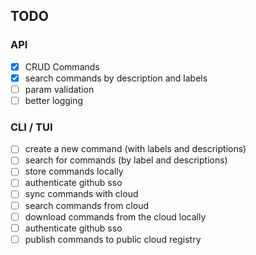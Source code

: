 ## TODO

### API
- [x] CRUD Commands
- [x] search commands by description and labels
- [ ] param validation
- [ ] better logging

### CLI / TUI
- [ ] create a new command (with labels and descriptions)
- [ ] search for commands (by label and descriptions)
- [ ] store commands locally 
- [ ] authenticate github sso
- [ ] sync commands with cloud
- [ ] search commands from cloud
- [ ] download commands from the cloud locally
- [ ] authenticate github sso
- [ ] publish commands to public cloud registry
